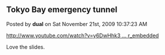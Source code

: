 ## Tokyo Bay emergency tunnel
Posted by **dual** on Sat November 21st, 2009 10:37:23 AM

<!-- m --><a class="postlink" href="http://www.youtube.com/watch?v=y6DwHhk3fRs&amp;feature=player_embedded">http://www.youtube.com/watch?v=y6DwHhk3 ... r_embedded</a><!-- m -->

Love the slides.
